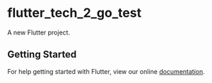 # flutter_tech_2_go_test

A new Flutter project.

## Getting Started

For help getting started with Flutter, view our online
[documentation](https://flutter.io/).
